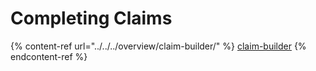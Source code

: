 # Completing Claims

{% content-ref url="../../../overview/claim-builder/" %}
[claim-builder](../../../overview/claim-builder/)
{% endcontent-ref %}

